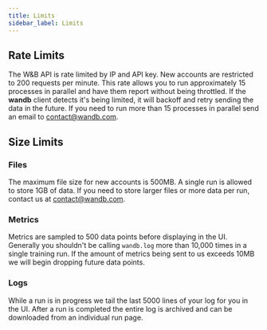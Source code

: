 ```yaml
---
title: Limits
sidebar_label: Limits
---
```


## Rate Limits

The W&B API is rate limited by IP and API key.  New accounts are restricted to 200 requests per minute.  This rate allows you to run approximately 15 processes in parallel and have them report without being throttled.  If the **wandb** client detects it's being limited, it will backoff and retry sending the data in the future.  If you need to run more than 15 processes in parallel send an email to <a href="mailto:contact@wandb.com">contact@wandb.com</a>.

## Size Limits

### Files

The maximum file size for new accounts is 500MB.  A single run is allowed to store 1GB of data.  If you need to store larger files or more data per run, contact us at <a href="mailto:contact@wandb.com">contact@wandb.com</a>.

### Metrics

Metrics are sampled to 500 data points before displaying in the UI.  Generally you shouldn't be calling `wandb.log` more than 10,000 times in a single training run.  If the amount of metrics being sent to us exceeds 10MB we will begin dropping future data points.

### Logs

While a run is in progress we tail the last 5000 lines of your log for you in the UI.  After a run is completed the entire log is archived and can be downloaded from an individual run page.